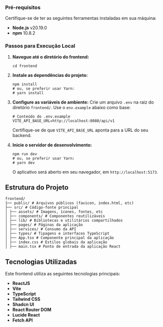 ### Pré-requisitos

Certifique-se de ter as seguintes ferramentas instaladas em sua máquina:

- **Node.js** v20.19.0
- **npm** 10.8.2

### Passos para Execução Local

1.  **Navegue até o diretório do frontend:**

    ```
    cd frontend
    ```

2.  **Instale as dependências do projeto:**
    ```
    npm install
    # ou, se preferir usar Yarn:
    # yarn install
    ```
3.  **Configure as variáveis de ambiente:**
    Crie um arquivo `.env` na raiz do diretório `frontend/`.
    Use o `env.example` abaixo como base:

    ```
    # Conteúdo do .env.example
    VITE_API_BASE_URL=http://localhost:8080/api/v1
    ```

    Certifique-se de que `VITE_API_BASE_URL` aponta para a URL do seu backend.

4.  **Inicie o servidor de desenvolvimento:**

    ```
    npm run dev
    # ou, se preferir usar Yarn:
    # yarn dev
    ```

    O aplicativo será aberto em seu navegador, em `http://localhost:5173`.

## Estrutura do Projeto

```
frontend/
├── public/ # Arquivos públicos (favicon, index.html, etc)
├── src/ # Código-fonte principal
│ ├── assets/ # Imagens, ícones, fontes, etc
│ ├── components/ # Componentes reutilizáveis
│ ├── lib/ # Bibliotecas e utilitários compartilhados
│ ├── pages/ # Páginas da aplicação
│ ├── services/ # Consumo da API
│ ├── types/ # Tipagens e interfaces TypeScript
│ ├── App.tsx # Componente principal da aplicação
│ ├── index.css # Estilos globais da aplicação
│ ├── main.tsx # Ponto de entrada da aplicação React
```

## Tecnologias Utilizadas

Este frontend utiliza as seguintes tecnologias principais:

- **ReactJS**
- **Vite**
- **TypeScript**
- **Tailwind CSS**
- **Shadcn UI**
- **React Router DOM**
- **Lucide React**
- **Fetch API**
